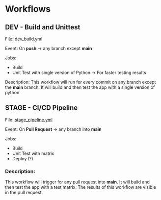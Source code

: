 # Workflows

## DEV - Build and Unittest

File: [dev_build.yml](dev_build.yml)

Event: On **push** → any branch except **main**

Jobs:
* Build
* Unit Test with single version of Python → For faster testing results

Description:
This workflow will run for every commit on any branch except the **main** branch. It will build and then test the app with a single version of python.

## STAGE - CI/CD Pipeline

File: [stage_pipeline.yml](stage_pipeline.yml)

Event: On **Pull Request** → any branch into **main**

Jobs:
* Build
* Unit Test with matrix
* Deploy (?)

### Description:
This workflow will trigger for any pull request into **main**. It will build and then test the app with a test matrix. The results of this workflow are visible in the pull request. 